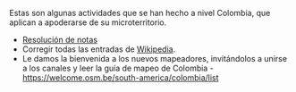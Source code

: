Estas son algunas actividades que se han hecho a nivel Colombia, que aplican a apoderarse de su microterritorio.

* [Resolución de notas](https://wiki.openstreetmap.org/wiki/ES:Colombia/Proyecto-Resoluci%C3%B3n_de_notas) 
* Corregir todas las entradas de [Wikipedia](https://matkoniecz.github.io/OSM-wikipedia-tag-validator-reports/Colombia%20(Kolumbia).html).
* Le damos la bienvenida a los nuevos mapeadores, invitándolos a unirse a los canales y leer la guía de mapeo de Colombia - https://welcome.osm.be/south-america/colombia/list
